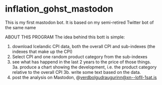 # inflation_gohst_mastodon
This is my first mastodon bot. It is based on my semi-retired Twitter bot of the same name

ABOUT THIS PROGRAM
The idea behind this bott is simple:
1. download Icelandic CPI data, both the overall CPI and sub-indexes (the indexes that make up the CPI)
2. Select CPI and one random product category from the sub-indexes
3. see what has happend in the last 2 years to the price of those things. 
  3a. produce a chart showing the development, i.e. the product category relative to the overall CPI
  3b. write some text based on the data.
4. post the analysis on Mastodon, @verdbolgudraugurinn@xn--lofll-1sat.is
